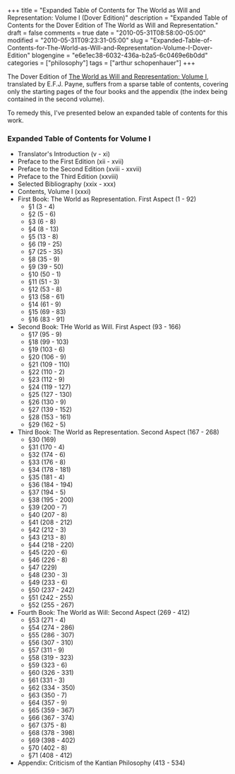 +++
title = "Expanded Table of Contents for The World as Will and Representation: Volume I (Dover Edition)"
description = "Expanded Table of Contents for the Dover Edition of The World as Will and Representation."
draft = false
comments = true
date = "2010-05-31T08:58:00-05:00"
modified = "2010-05-31T09:23:31-05:00"
slug = "Expanded-Table-of-Contents-for-The-World-as-Will-and-Representation-Volume-I-Dover-Edition"
blogengine = "e6e1ec38-6032-436a-b2a5-6c0469e6b0dd"
categories = ["philosophy"]
tags = ["arthur schopenhauer"]
+++

<p>The Dover Edition of <a rel="external" href="http://www.amazon.com/dp/0486217612?tag=strivinglifen-20">The World as Will and Representation: Volume I</a>, translated by E.F.J. Payne, suffers from a sparse table of contents, covering only the starting pages of the four books and the appendix (the index being contained in the second volume).</p>
<p>To remedy this, I've presented below an expanded table of contents for this work.</p>
<h3>Expanded Table of Contents for Volume I</h3>
<ul>
<li>Translator's Introduction (v - xi)</li>
<li>Preface to the First Edition (xii - xvii)</li>
<li>Preface to the Second Edition (xviii - xxvii)</li>
<li>Preface to the Third Edition (xxviii)</li>
<li>Selected Bibliography (xxix - xxx)</li>
<li>Contents, Volume I (xxxi)</li>
<li>First Book: The World as Representation. First Aspect (1 - 92)
<ul>
<li>&sect;1 (3 - 4)</li>
<li>&sect;2 (5 - 6)</li>
<li>&sect;3 (6 - 8)</li>
<li>&sect;4 (8 - 13)</li>
<li>&sect;5 (13 - 8)</li>
<li>&sect;6 (19 - 25)</li>
<li>&sect;7 (25 - 35)</li>
<li>&sect;8 (35 - 9)</li>
<li>&sect;9 (39 - 50)</li>
<li>&sect;10 (50 - 1)</li>
<li>&sect;11 (51 - 3)</li>
<li>&sect;12 (53 - 8)</li>
<li>&sect;13 (58 - 61)</li>
<li>&sect;14 (61 - 9)</li>
<li>&sect;15 (69 - 83)</li>
<li>&sect;16 (83 - 91)</li>
</ul>
</li>
<li>Second Book: THe World as Will. First Aspect (93 - 166)
<ul>
<li>&sect;17 (95 - 9)</li>
<li>&sect;18 (99 - 103)</li>
<li>&sect;19 (103 - 6)</li>
<li>&sect;20 (106 - 9)</li>
<li>&sect;21 (109 - 110)</li>
<li>&sect;22 (110 - 2)</li>
<li>&sect;23 (112 - 9)</li>
<li>&sect;24 (119 - 127)</li>
<li>&sect;25 (127 - 130)</li>
<li>&sect;26 (130 - 9)</li>
<li>&sect;27 (139 - 152)</li>
<li>&sect;28 (153 - 161)</li>
<li>&sect;29 (162 - 5)</li>
</ul>
</li>
<li>Third Book: The World as Representation. Second Aspect (167 - 268)
<ul>
<li>&sect;30 (169)</li>
<li>&sect;31 (170 - 4)</li>
<li>&sect;32 (174 - 6)</li>
<li>&sect;33 (176 - 8)</li>
<li>&sect;34 (178 - 181)</li>
<li>&sect;35 (181 - 4)</li>
<li>&sect;36 (184 - 194)</li>
<li>&sect;37 (194 - 5)</li>
<li>&sect;38 (195 - 200)</li>
<li>&sect;39 (200 - 7)</li>
<li>&sect;40 (207 - 8)</li>
<li>&sect;41 (208 - 212)</li>
<li>&sect;42 (212 - 3)</li>
<li>&sect;43 (213 - 8)</li>
<li>&sect;44 (218 - 220)</li>
<li>&sect;45 (220 - 6)</li>
<li>&sect;46 (226 - 8)</li>
<li>&sect;47 (229)</li>
<li>&sect;48 (230 - 3)</li>
<li>&sect;49 (233 - 6)</li>
<li>&sect;50 (237 - 242)</li>
<li>&sect;51 (242 - 255)</li>
<li>&sect;52 (255 - 267)</li>
</ul>
</li>
<li>Fourth Book: The World as Will: Second Aspect (269 - 412)
<ul>
<li>&sect;53 (271 - 4)</li>
<li>&sect;54 (274 - 286)</li>
<li>&sect;55 (286 - 307)</li>
<li>&sect;56 (307 - 310)</li>
<li>&sect;57 (311 - 9)</li>
<li>&sect;58 (319 - 323)</li>
<li>&sect;59 (323 - 6)</li>
<li>&sect;60 (326 - 331)</li>
<li>&sect;61 (331 - 3)</li>
<li>&sect;62 (334 - 350)</li>
<li>&sect;63 (350 - 7)</li>
<li>&sect;64 (357 - 9)</li>
<li>&sect;65 (359 - 367)</li>
<li>&sect;66 (367 - 374)</li>
<li>&sect;67 (375 - 8)</li>
<li>&sect;68 (378 - 398)</li>
<li>&sect;69 (398 - 402)</li>
<li>&sect;70 (402 - 8)</li>
<li>&sect;71 (408 - 412)</li>
</ul>
</li>
<li>Appendix: Criticism of the Kantian Philosophy (413 - 534)</li>
</ul>
